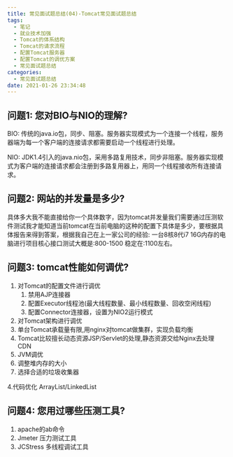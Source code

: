 ```yaml
---
title: 常见面试题总结(04)-Tomcat常见面试题总结
tags:
  - 笔记
  - 就业技术加强
  - Tomcat的体系结构
  - Tomcat的请求流程
  - 配置Tomcat服务器
  - 配置Tomcat的调优方案
  - 常见面试题总结
categories:
  - 常见面试题总结
date: 2021-01-26 23:34:48
---
```


## 问题1: 您对BIO与NIO的理解?

BIO: 传统的java.io包，同步、阻塞。服务器实现模式为一个连接一个线程，服务器端为每一个客户端的连接请求都需要启动一个线程进行处理。

NIO: JDK1.4引入的java.nio包，采用多路复用技术，同步非阻塞。服务器实现模式为客户端的连接请求都会注册到多路复用器上，用同一个线程接收所有连接请求。

## 问题2: 网站的并发量是多少?

具体多大我不能直接给你一个具体数字，因为tomcat并发量我们需要通过压测软件测试我才能知道当前tomcat在当前电脑的这种的配置下具体是多少，要根据具体报告来得到答案，根据我自己在上一家公司的经验: 一台8核8代i7 16G内存的电脑进行项目核心接口测试大概是:800-1500 稳定在:1100左右。

## 问题3: tomcat性能如何调优?

1. 对Tomcat的配置文件进行调优
   1. 禁用AJP连接器
   2. 配置Executor线程池(最大线程数量、最小线程数量、回收空闲线程)
   3. 配置Connector连接器，设置为NIO2运行模式
2. 对Tomcat架构进行调优
  1. 单台Tomcat承载量有限,用nginx对tomcat做集群，实现负载均衡
  2. Tomcat比较擅长动态资源JSP/Servlet的处理,静态资源交给Nginx去处理  CDN
3. JVM调优
  1. 调整堆内存的大小
  2. 选择合适的垃圾收集器

4.代码优化  ArrayList/LinkedList

## 问题4: 您用过哪些压测工具?

1. apache的ab命令
2. Jmeter 压力测试工具
3. JCStress 多线程调试工具

